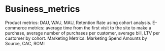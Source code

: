 # Business_metrics
Product metrics: DAU, WAU, MAU, Retention Rate using cohort analysis. E-commerce metrics: average time from the first visit to the site to make a purchase, average number of purchases per customer, average bill, LTV per customer by cohort. Marketing Metrics: Marketing Spend Amounts by Source, CAC, ROMI
